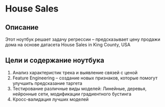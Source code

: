 # House Sales

## Описание
Этот ноутбук решает задачу регрессии – предсказывает цену продажи дома на основе датасета House Sales in King County, USA

## Цели и содержание ноутбука
1. Анализ характеристик трека и выявление связей с ценой
2. Feature Engineering – создание новых признаков, которые помогут улучшить предсказание таргета
3. Тестирование различные виды моделей: Линейные, деревья, нейронные сети, модификации градиентного бустинга
4. Кросс-валидация лучших моделей
